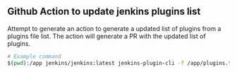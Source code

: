 ## Github Action to update jenkins plugins list
Attempt to generate an action to generate a updated list of plugins from a plugins file list. The action will generate a PR with the updated list of plugins. 

```bash
# Example command
$(pwd):/app jenkins/jenkins:latest jenkins-plugin-cli -f /app/plugins.txt --available-updates -o txt > updated
```
